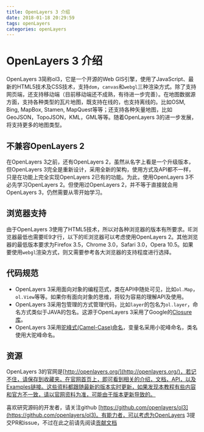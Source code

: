 ```yaml
---
title: OpenLayers 3 介绍
date: 2018-01-18 20:29:59
tags: openLayers
categories: openLayers
---
```


# OpenLayers 3 介绍

OpenLayers 3简称ol3，它是一个开源的Web GIS引擎，使用了JavaScript、最新的HTML5技术及CSS技术，支持`dom`，`canvas`和`webgl`三种渲染方式。除了支持网页端，还支持移动端（目前移动端还不成熟，有待进一步完善）。在地图数据源方面，支持各种类型的瓦片地图，既支持在线的，也支持离线的。比如OSM, Bing, MapBox, Stamen, MapQuest等等；还支持各种矢量地图，比如GeoJSON，TopoJSON，KML，GML等等。随着OpenLayers 3的进一步发展，将支持更多的地图类型。

<!-- more -->

## 不兼容OpenLayers 2
在OpenLayers 3之前，还有OpenLayers 2，虽然从名字上看是一个升级版本，但OpenLayers 3完全是重新设计，采用全新的架构，使用方式及API都不一样，只是在功能上完全实现OpenLayers 2已有的功能。为此，使用OpenLayers 3不必先学习OpenLayers 2。但使用过OpenLayers 2，并不等于直接就会用OpenLayers 3，仍然需要从零开始学习。

## 浏览器支持
由于OpenLayers 3使用了HTML5技术，所以对各种浏览器的版本有所要求。IE浏览器最低也需要IE9才行，以下的IE浏览器可以考虑使用OpenLayers 2。其他浏览器的最低版本要求为Firefox 3.5，Chrome 3.0，Safari 3.0，Opera 10.5。如果要使用`webgl`渲染方式，则又需要参考各大浏览器的支持程度进行选择。

## 代码规范
* OpenLayers 3采用面向对象的编程范式，类在API中随处可见，比如`ol.Map`，`ol.View`等等。如果你有面向对象的思维，将较为容易的理解API及使用。
* OpenLayers 3采用包管理的方式管理代码，比如`layer`的包名为`ol.layer`，命名方式类似于JAVA的包名。这源于OpenLayers 3采用了Google的[Closure库](https://developers.google.com/closure/library/)。
* OpenLayers 3采用[驼峰式(Camel-Case)命名](http://baike.baidu.com/link?url=-N6ZFy7Q1645xbSZxDwv6CEluYjnBX2mn8hA3cabF0VNZiHnrPyRonRAqEr4GYXBte0GH0BzaIkZOFQFatV5tK)，变量名采用小驼峰命名，类名使用大驼峰命名。

## 资源
OpenLayers 3的官网是[http://openlayers.org/](http://openlayers.org/)，若记不住，请保存到收藏夹。在官网首页上，即可看到相关的介绍，文档，API，以及Examples链接。这些资料都跟随最新的版本实时更新，如果发现本教程有些内容和官方不一致，请以官网资料为准，可能由于版本更新导致的。

喜欢研究源码的开发者，请关注github [https://github.com/openlayers/ol3](https://github.com/openlayers/ol3)。有能力者，可以考虑为OpenLayers 3提交PR和issue，不过在此之前请先阅读[贡献文档](https://github.com/openlayers/ol3/blob/master/CONTRIBUTING.md)